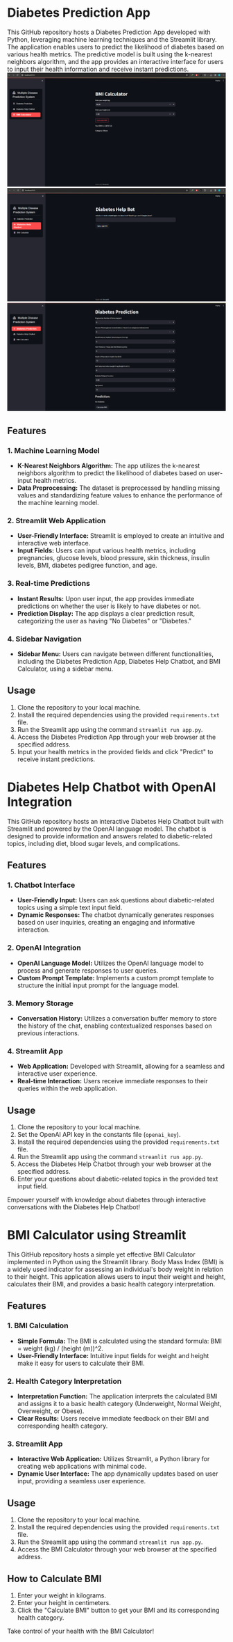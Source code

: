 # Diabetes Prediction App

This GitHub repository hosts a Diabetes Prediction App developed with Python, leveraging machine learning techniques and the Streamlit library. The application enables users to predict the likelihood of diabetes based on various health metrics. The predictive model is built using the k-nearest neighbors algorithm, and the app provides an interactive interface for users to input their health information and receive instant predictions.
![Image Description](https://github.com/awaleedpk/Diabetes_Prediction_App_with_Diabetic_Help_Chat_Bot_and_BMI_Calculator/raw/main/Images/BMI.png)
![Image Description](https://github.com/awaleedpk/Diabetes_Prediction_App_with_Diabetic_Help_Chat_Bot_and_BMI_Calculator/raw/main/Images/Diabetes_HelpBot.png)
![Image Description](https://github.com/awaleedpk/Diabetes_Prediction_App_with_Diabetic_Help_Chat_Bot_and_BMI_Calculator/raw/main/Images/Diabetes_Prediction.png)

## Features

### 1. Machine Learning Model
- **K-Nearest Neighbors Algorithm:** The app utilizes the k-nearest neighbors algorithm to predict the likelihood of diabetes based on user-input health metrics.
- **Data Preprocessing:** The dataset is preprocessed by handling missing values and standardizing feature values to enhance the performance of the machine learning model.

### 2. Streamlit Web Application
- **User-Friendly Interface:** Streamlit is employed to create an intuitive and interactive web interface.
- **Input Fields:** Users can input various health metrics, including pregnancies, glucose levels, blood pressure, skin thickness, insulin levels, BMI, diabetes pedigree function, and age.

### 3. Real-time Predictions
- **Instant Results:** Upon user input, the app provides immediate predictions on whether the user is likely to have diabetes or not.
- **Prediction Display:** The app displays a clear prediction result, categorizing the user as having "No Diabetes" or "Diabetes."

### 4. Sidebar Navigation
- **Sidebar Menu:** Users can navigate between different functionalities, including the Diabetes Prediction App, Diabetes Help Chatbot, and BMI Calculator, using a sidebar menu.

## Usage
1. Clone the repository to your local machine.
2. Install the required dependencies using the provided `requirements.txt` file.
3. Run the Streamlit app using the command `streamlit run app.py`.
4. Access the Diabetes Prediction App through your web browser at the specified address.
5. Input your health metrics in the provided fields and click "Predict" to receive instant predictions.


# Diabetes Help Chatbot with OpenAI Integration

This GitHub repository hosts an interactive Diabetes Help Chatbot built with Streamlit and powered by the OpenAI language model. The chatbot is designed to provide information and answers related to diabetic-related topics, including diet, blood sugar levels, and complications.

## Features

### 1. Chatbot Interface
- **User-Friendly Input:** Users can ask questions about diabetic-related topics using a simple text input field.
- **Dynamic Responses:** The chatbot dynamically generates responses based on user inquiries, creating an engaging and informative interaction.

### 2. OpenAI Integration
- **OpenAI Language Model:** Utilizes the OpenAI language model to process and generate responses to user queries.
- **Custom Prompt Template:** Implements a custom prompt template to structure the initial input prompt for the language model.

### 3. Memory Storage
- **Conversation History:** Utilizes a conversation buffer memory to store the history of the chat, enabling contextualized responses based on previous interactions.

### 4. Streamlit App
- **Web Application:** Developed with Streamlit, allowing for a seamless and interactive user experience.
- **Real-time Interaction:** Users receive immediate responses to their queries within the web application.

## Usage
1. Clone the repository to your local machine.
2. Set the OpenAI API key in the constants file (`openai_key`).
3. Install the required dependencies using the provided `requirements.txt` file.
4. Run the Streamlit app using the command `streamlit run app.py`.
5. Access the Diabetes Help Chatbot through your web browser at the specified address.
6. Enter your questions about diabetic-related topics in the provided text input field.

Empower yourself with knowledge about diabetes through interactive conversations with the Diabetes Help Chatbot!

# BMI Calculator using Streamlit

This GitHub repository hosts a simple yet effective BMI Calculator implemented in Python using the Streamlit library. Body Mass Index (BMI) is a widely used indicator for assessing an individual's body weight in relation to their height. This application allows users to input their weight and height, calculates their BMI, and provides a basic health category interpretation.

## Features

### 1. BMI Calculation
- **Simple Formula:** The BMI is calculated using the standard formula: BMI = weight (kg) / (height (m))^2.
- **User-Friendly Interface:** Intuitive input fields for weight and height make it easy for users to calculate their BMI.

### 2. Health Category Interpretation
- **Interpretation Function:** The application interprets the calculated BMI and assigns it to a basic health category (Underweight, Normal Weight, Overweight, or Obese).
- **Clear Results:** Users receive immediate feedback on their BMI and corresponding health category.

### 3. Streamlit App
- **Interactive Web Application:** Utilizes Streamlit, a Python library for creating web applications with minimal code.
- **Dynamic User Interface:** The app dynamically updates based on user input, providing a seamless user experience.

## Usage
1. Clone the repository to your local machine.
2. Install the required dependencies using the provided `requirements.txt` file.
3. Run the Streamlit app using the command `streamlit run app.py`.
4. Access the BMI Calculator through your web browser at the specified address.

## How to Calculate BMI
1. Enter your weight in kilograms.
2. Enter your height in centimeters.
3. Click the "Calculate BMI" button to get your BMI and its corresponding health category.

Take control of your health with the BMI Calculator!
